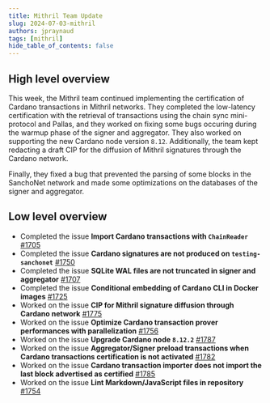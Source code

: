 ```yaml
---
title: Mithril Team Update
slug: 2024-07-03-mithril
authors: jpraynaud
tags: [mithril]
hide_table_of_contents: false
---
```


## High level overview

This week, the Mithril team continued implementing the certification of Cardano transactions in Mithril networks. They completed the low-latency certification with the retrieval of transactions using the chain sync mini-protocol and Pallas, and they worked on fixing some bugs occuring during the warmup phase of the signer and aggregator. They also worked on supporting the new Cardano node version `8.12`. Additionally, the team kept redacting a draft CIP for the diffusion of Mithril signatures through the Cardano network.

Finally, they fixed a bug that prevented the parsing of some blocks in the SanchoNet network and made some optimizations on the databases of the signer and aggregator.

## Low level overview
- Completed the issue **Import Cardano transactions with `ChainReader`** [#1705](https://github.com/input-output-hk/mithril/issues/1705)
- Completed the issue **Cardano signatures are not produced on `testing-sanchonet`** [#1750](https://github.com/input-output-hk/mithril/issues/1750)
- Completed the issue **SQLite WAL files are not truncated in signer and aggregator** [#1707](https://github.com/input-output-hk/mithril/issues/1707)
- Completed the issue **Conditional embedding of Cardano CLI in Docker images** [#1725](https://github.com/input-output-hk/mithril/issues/1725)
- Worked on the issue **CIP for Mithril signature diffusion through Cardano network** [#1775](https://github.com/input-output-hk/mithril/issues/1775)
- Worked on the issue **Optimize Cardano transaction prover performances with parallelization** [#1756](https://github.com/input-output-hk/mithril/issues/1756)
- Worked on the issue **Upgrade Cardano node `8.12.2`** [#1787](https://github.com/input-output-hk/mithril/issues/1787)
- Worked on the issue **Aggregator/Signer preload transactions when Cardano transactions certification is not activated** [#1782](https://github.com/input-output-hk/mithril/issues/1782)
- Worked on the issue **Cardano transaction importer does not import the last block advertised as certified** [#1785](https://github.com/input-output-hk/mithril/issues/1785)
- Worked on the issue **Lint Markdown/JavaScript files in repository** [#1754](https://github.com/input-output-hk/mithril/issues/1754)


